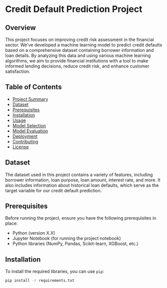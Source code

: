 # Credit Default Prediction Project

## Overview

This project focuses on improving credit risk assessment in the financial sector. We've developed a machine learning model to predict credit defaults based on a comprehensive dataset containing borrower information and loan details. By analyzing this data and using various machine learning algorithms, we aim to provide financial institutions with a tool to make informed lending decisions, reduce credit risk, and enhance customer satisfaction.

## Table of Contents

- [Project Summary](#project-summary)
- [Dataset](#dataset)
- [Prerequisites](#prerequisites)
- [Installation](#installation)
- [Usage](#usage)
- [Model Selection](#model-selection)
- [Model Evaluation](#model-evaluation)
- [Deployment](#deployment)
- [Contributing](#contributing)
- [License](#license)

## Dataset

The dataset used in this project contains a variety of features, including borrower information, loan purpose, loan amount, interest rate, and more. It also includes information about historical loan defaults, which serve as the target variable for our credit default prediction.

## Prerequisites

Before running the project, ensure you have the following prerequisites in place:

- Python (version X.X)
- Jupyter Notebook (for running the project notebook)
- Python libraries (NumPy, Pandas, Scikit-learn, XGBoost, etc.)

## Installation

To install the required libraries, you can use `pip`:

```bash
pip install -r requirements.txt

